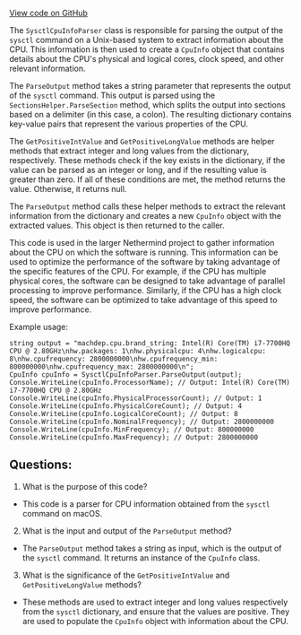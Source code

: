 [View code on GitHub](https://github.com/NethermindEth/nethermind/src/Nethermind/Nethermind.Init/Cpu/SysctlCpuInfoParser.cs)

The `SysctlCpuInfoParser` class is responsible for parsing the output of the `sysctl` command on a Unix-based system to extract information about the CPU. This information is then used to create a `CpuInfo` object that contains details about the CPU's physical and logical cores, clock speed, and other relevant information.

The `ParseOutput` method takes a string parameter that represents the output of the `sysctl` command. This output is parsed using the `SectionsHelper.ParseSection` method, which splits the output into sections based on a delimiter (in this case, a colon). The resulting dictionary contains key-value pairs that represent the various properties of the CPU.

The `GetPositiveIntValue` and `GetPositiveLongValue` methods are helper methods that extract integer and long values from the dictionary, respectively. These methods check if the key exists in the dictionary, if the value can be parsed as an integer or long, and if the resulting value is greater than zero. If all of these conditions are met, the method returns the value. Otherwise, it returns null.

The `ParseOutput` method calls these helper methods to extract the relevant information from the dictionary and creates a new `CpuInfo` object with the extracted values. This object is then returned to the caller.

This code is used in the larger Nethermind project to gather information about the CPU on which the software is running. This information can be used to optimize the performance of the software by taking advantage of the specific features of the CPU. For example, if the CPU has multiple physical cores, the software can be designed to take advantage of parallel processing to improve performance. Similarly, if the CPU has a high clock speed, the software can be optimized to take advantage of this speed to improve performance.

Example usage:

```
string output = "machdep.cpu.brand_string: Intel(R) Core(TM) i7-7700HQ CPU @ 2.80GHz\nhw.packages: 1\nhw.physicalcpu: 4\nhw.logicalcpu: 8\nhw.cpufrequency: 2800000000\nhw.cpufrequency_min: 800000000\nhw.cpufrequency_max: 2800000000\n";
CpuInfo cpuInfo = SysctlCpuInfoParser.ParseOutput(output);
Console.WriteLine(cpuInfo.ProcessorName); // Output: Intel(R) Core(TM) i7-7700HQ CPU @ 2.80GHz
Console.WriteLine(cpuInfo.PhysicalProcessorCount); // Output: 1
Console.WriteLine(cpuInfo.PhysicalCoreCount); // Output: 4
Console.WriteLine(cpuInfo.LogicalCoreCount); // Output: 8
Console.WriteLine(cpuInfo.NominalFrequency); // Output: 2800000000
Console.WriteLine(cpuInfo.MinFrequency); // Output: 800000000
Console.WriteLine(cpuInfo.MaxFrequency); // Output: 2800000000
```
## Questions: 
 1. What is the purpose of this code?
- This code is a parser for CPU information obtained from the `sysctl` command on macOS.

2. What is the input and output of the `ParseOutput` method?
- The `ParseOutput` method takes a string as input, which is the output of the `sysctl` command. It returns an instance of the `CpuInfo` class.

3. What is the significance of the `GetPositiveIntValue` and `GetPositiveLongValue` methods?
- These methods are used to extract integer and long values respectively from the `sysctl` dictionary, and ensure that the values are positive. They are used to populate the `CpuInfo` object with information about the CPU.